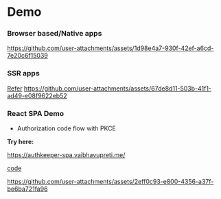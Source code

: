 

# Demo


### Browser based/Native apps


https://github.com/user-attachments/assets/1d98e4a7-930f-42ef-a6cd-7e20c6f15039



### SSR apps

[Refer](./ssr-express-demo/README.md)
https://github.com/user-attachments/assets/67de8d11-503b-41f1-ad49-e08f9622eb52






### React SPA Demo

- Authorization code flow with PKCE

**Try here:**

https://authkeeper-spa.vaibhavupreti.me/

[code](./ssr-demo)





https://github.com/user-attachments/assets/2eff0c93-e800-4356-a37f-be6ba721fa96

